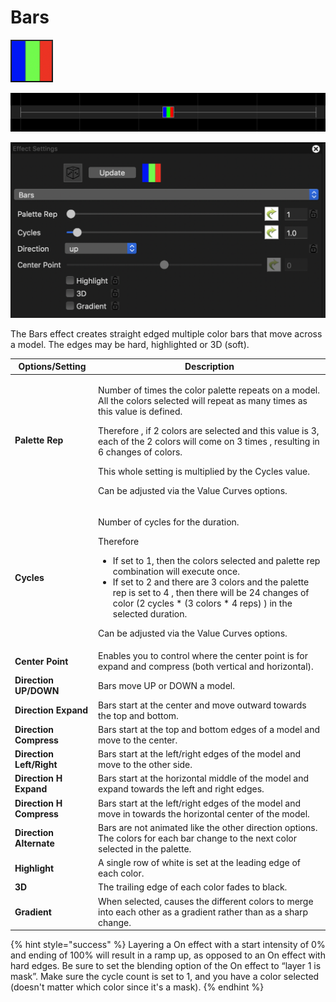 # Bars

![Icon](<../../.gitbook/assets/image (958).png>)

![Sequencer Grid](<../../.gitbook/assets/image (513).png>)

![](<../../.gitbook/assets/image (881).png>)

The Bars effect creates straight edged multiple color bars that move across a model. The edges may be hard, highlighted or 3D (soft).

| **Options/Setting**      | **Description**                                                                                                                                                                                                                                                                                                                                                                                            |
| ------------------------ | ---------------------------------------------------------------------------------------------------------------------------------------------------------------------------------------------------------------------------------------------------------------------------------------------------------------------------------------------------------------------------------------------------------- |
| **Palette Rep**          | <p>Number of times the color palette repeats on a model. All the colors selected will repeat as many times as this value is defined.</p><p>Therefore , if 2 colors are selected and this value is 3, each of the 2 colors will come on 3 times , resulting in 6 changes of colors.<br></p><p>This whole setting is multiplied by the Cycles value.</p><p>Can be adjusted via the Value Curves options.</p> |
| **Cycles**               | <p>Number of cycles for the duration.<br></p><p>Therefore</p><ul><li>If set to 1, then the colors selected and palette rep combination will execute once.</li><li>If set to 2 and there are 3 colors and the palette rep is set to 4 , then there will be 24 changes of color (2 cycles * (3 colors * 4 reps) ) in the selected duration.</li></ul><p>Can be adjusted via the Value Curves options.</p>    |
| **Center Point**         | Enables you to control where the center point is for expand and compress (both vertical and horizontal).                                                                                                                                                                                                                                                                                                   |
| **Direction UP/DOWN**    | Bars move UP or DOWN a model.                                                                                                                                                                                                                                                                                                                                                                              |
| **Direction Expand**     | Bars start at the center and move outward towards the top and bottom.                                                                                                                                                                                                                                                                                                                                      |
| **Direction Compress**   | Bars start at the top and bottom edges of a model and move to the center.                                                                                                                                                                                                                                                                                                                                  |
| **Direction Left/Right** | Bars start at the left/right edges of the model and move to the other side.                                                                                                                                                                                                                                                                                                                                |
| **Direction H Expand**   | Bars start at the horizontal middle of the model and expand towards the left and right edges.                                                                                                                                                                                                                                                                                                              |
| **Direction H Compress** | Bars start at the left/right edges of the model and move in towards the horizontal center of the model.                                                                                                                                                                                                                                                                                                    |
| **Direction Alternate**  | Bars are not animated like the other direction options. The colors for each bar change to the next color selected in the palette.                                                                                                                                                                                                                                                                          |
| **Highlight**            | A single row of white is set at the leading edge of each color.                                                                                                                                                                                                                                                                                                                                            |
| **3D**                   | The trailing edge of each color fades to black.                                                                                                                                                                                                                                                                                                                                                            |
| **Gradient**             | When selected, causes the different colors to merge into each other as a gradient rather than as a sharp change.                                                                                                                                                                                                                                                                                           |

{% hint style="success" %}
Layering a On effect with a start intensity of 0% and ending of 100% will result in a ramp up, as opposed to an On effect with hard edges. Be sure to set the blending option of the On effect to “layer 1 is mask”. Make sure the cycle count is set to 1, and you have a color selected (doesn't matter which color since it's a mask).
{% endhint %}
